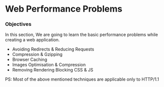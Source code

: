 # Web Performance Problems



### Objectives

In this section, We are going to learn the basic performance problems while creating a web application.

+ Avoiding Redirects & Reducing Requests
+ Compression & Gzipping
+ Browser Caching
+ Images Optimisation & Compression
+ Removing Rendering Blocking CSS & JS

PS: Most of the above mentioned techniques are applicable only to HTTP/1.1 


